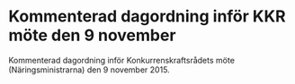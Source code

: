 # Kommenterad dagordning inför KKR möte den 9 november

Kommenterad dagordning inför Konkurrenskraftsrådets möte (Näringsministrarna) den 9 november 2015\.
